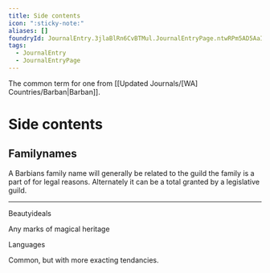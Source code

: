```yaml
---
title: Side contents
icon: ":sticky-note:"
aliases: []
foundryId: JournalEntry.3jlaBlRn6CvBTMul.JournalEntryPage.ntwRPm5AD5AaI9oY
tags:
  - JournalEntry
  - JournalEntryPage
---
```

The common term for one from [[Updated Journals/[WA] Countries/Barban|Barban]]. 
# Side contents
## Familynames

A Barbians family name will generally be related to the guild the family is a part of for legal reasons. Alternately it can be a total granted by a legislative guild.

* * *

Beautyideals

Any marks of magical heritage

Languages

Common, but with more exacting tendancies.